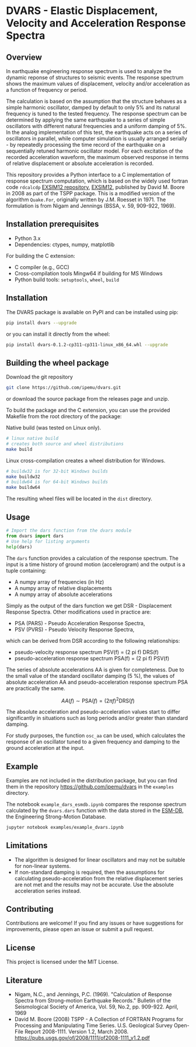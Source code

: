 
# DVARS - Elastic Displacement, Velocity and Acceleration Response Spectra


## Overview
In earthquake engineering response spectrum is used to analyze the dynamic reponse of structures to seismic events.
The response spectrum shows the maximum values of displacement, velocity and/or acceleration
as a function of frequency or period.

The calculation is based on the assumption that the structure behaves as a simple harmonic oscillator,
damped by default to only 5% and its natural frequency is tuned to the tested frequency.
The response spectrum can be determined by applying the same earthquake to a series
of simple oscillators with different natural frequencies and a uniform damping of 5%.
In the analog implementation of this test, the earthquake acts on a series of oscillators in parallel, 
while computer simulation is usually arranged serially - by repeatedly processing
the time record of the earthquake on a sequentially retuned harmonic oscillator model.
For each excitation of the recorded acceleration waveform, the maximum observed response
in terms of relative displacement or absolute acceleration is recorded.

This repository provides a Python interface to a C implementation of response spectrum computation,
which is based on the widely used fortran code ``rdcalcdp``
[EXSIM12 repository](https://github.com/GFZ-Centre-for-Early-Warning/exsim),
[EXSIM12](https://www.seismotoolbox.ca/EXSIM12/EXSIM12.for),
published by David M. Boore in 2008 as part of the TSPP package.
This is a modified version of the algorithm ``Quake.For``, originally written by J.M. Roesset in 1971.
The formulation is from Nigam and Jennings (BSSA, v. 59, 909-922, 1969).

## Installation prerequisites
- Python 3.x
- Dependencies: ctypes, numpy, matplotlib

For building the C extension:
- C compiler (e.g., GCC)
- Cross-compilation tools Mingw64 if building for MS Windows
- Python build tools: `setuptools`, `wheel`, `build`

## Installation

The DVARS package is available on PyPI and can be installed using pip:
```bash
pip install dvars --upgrade
```

or you can install it directly from the wheel:
```bash
pip install dvars-0.1.2-cp311-cp311-linux_x86_64.whl --upgrade
```

## Building the wheel package

Download the git repository
```bash
git clone https://github.com/ipemu/dvars.git
```
or download the source package from the releases page and unzip.

To build the package and the C extension, you can use the provided Makefile
from the root directory of the package:

Native build  (was tested on Linux only).
```bash
# linux native build
# creates both source and wheel distributions
make build
```
Linux cross-compilation creates a wheel distribution for Windows.
```bash
# buildw32 is for 32-bit Windows builds
make buildw32
# buildw64 is for 64-bit Windows builds
make buildw64
```
The resulting wheel files will be located in the ``dist`` directory.

## Usage
```python
# Import the dars function from the dvars module
from dvars import dars
# Use help for listing arguments
help(dars)
```
The ``dars`` function provides a calculation of the response spectrum.
The input is a time history of ground motion (accelerogram)
and the output is a tuple containing:
- A numpy array of frequencies (in Hz)
- A numpy array of relative displacements
- A numpy array of absolute accelerations

Simply as the output of the dars function we get DSR - Displacement Response Spectra.
Other modifications used in practice are:
- PSA (PARS) - Pseudo Acceleration Response Spectra,
- PSV (PVRS) - Pseudo Velocity Response Spectra,

which can be derived from DSR according to the following relationships:
- pseudo-velocity response spectrum PSV(f) = (2 pi f) DRS(f)
- pseudo-acceleration response spectrum PSA(f) = (2 pi f) PSV(f)

The series of absolute accelerations AA is given for completeness.
Due to the small value of the standard oscillator damping (5 %), the values
of absolute acceleration AA and pseudo-acceleration response spectrum PSA are practically the same.

$$AA(f) \sim \mathsf{PSA}(f) = (2 \pi f)^2 \mathsf{DRS}(f)$$

The absolute acceleration and pseudo-acceleration values start to differ significantly in situations such as long periods and/or greater than standard damping.

For study purposes, the function ``osc_aa`` can be used,
which calculates the response of an oscillator tuned to a given frequency and damping
to the ground acceleration at the input.

## Example
Examples are not included in the distribution package,
but you can find them in the repository https://github.com/ipemu/dvars in the `examples` directory.

The notebook ``example_dars_esmdb.ipynb`` compares the response spectrum calculated by the `dvars.dars` function
with the data stored in the [ESM-DB](https://esm-db.eu), the Engineering Strong-Motion Database. 
```bash
jupyter notebook examples/example_dvars.ipynb
```

## Limitations
- The algorithm is designed for linear oscillators and may not be suitable for non-linear systems.
- If non-standard damping is required, then the assumptions for calculating pseudo-acceleration
  from the relative displacement series are not met and the results may not be accurate.
  Use the absolute acceleration series instead.

## Contributing
Contributions are welcome! If you find any issues or have suggestions for improvements,
please open an issue or submit a pull request.

## License
This project is licensed under the MIT License. 

## Literature
- Nigam, N.C., and Jennings, P.C. (1969). "Calculation of Response Spectra from Strong-motion Earthquake Records." Bulletin of the Seismological Society of America, Vol. 59, No.2, pp. 909-922. April, 1969
- David M. Boore (2008) TSPP - A Collection of FORTRAN Programs for Processing and Manipulating Time Series. U.S. Geological Survey Open-File Report 2008-1111. Version 1.2, March 2008. https://pubs.usgs.gov/of/2008/1111/of2008-1111_v1.2.pdf
